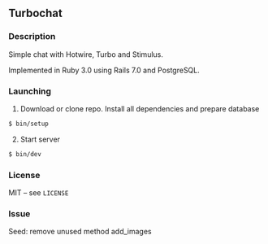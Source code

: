 ## Turbochat

### Description

Simple chat with Hotwire, Turbo and Stimulus.

Implemented in Ruby 3.0 using Rails 7.0 and PostgreSQL.

### Launching

1. Download or clone repo. Install all dependencies and prepare database

```bash
$ bin/setup
```

2. Start server

```bash
$ bin/dev
```

### License

MIT – see `LICENSE`

### Issue

Seed: remove unused method add_images
